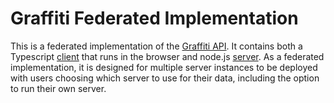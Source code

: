 # Graffiti Federated Implementation

This is a federated implementation of the [Graffiti API](https://api.graffiti.garden/classes/Graffiti.html).
It contains both a Typescript [client](./client) that runs in the browser
and node.js [server](./server).
As a federated implementation, it is designed for multiple server instances
to be deployed with users choosing which server to use for their data,
including the option to run their own server.
